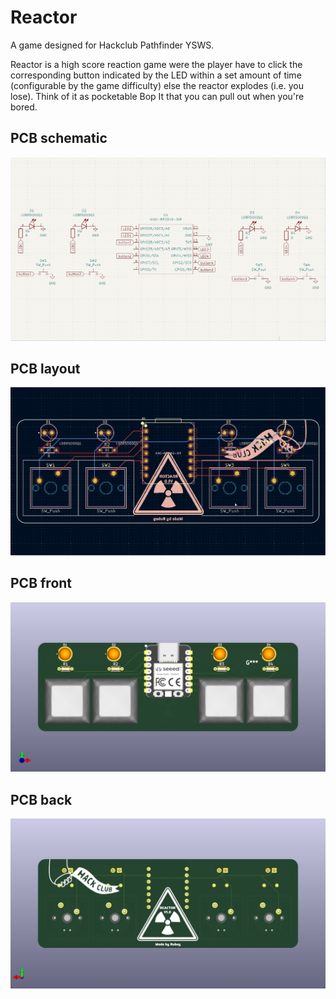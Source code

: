 # Reactor
A game designed for Hackclub Pathfinder YSWS.

Reactor is a high score reaction game were the player have to click the corresponding button indicated by the LED within a set amount of time (configurable by the game difficulty) else the reactor explodes (i.e. you lose). Think of it as pocketable Bop It that you can pull out when you're bored.

## PCB schematic
![PCB schematic](https://github.com/Rubey4112/Trailmaker/blob/5f59c51f3dfce5e8a56f9d74b4a9fdddc54cb339/images/schematic.jpg)

## PCB layout
![PCB layout](https://github.com/Rubey4112/Trailmaker/blob/5f59c51f3dfce5e8a56f9d74b4a9fdddc54cb339/images/pcb_layout.jpg)

## PCB front
![PCB front](https://github.com/Rubey4112/Trailmaker/blob/5f59c51f3dfce5e8a56f9d74b4a9fdddc54cb339/images/pcb_front.jpg)

## PCB back
![PCB back](https://github.com/Rubey4112/Trailmaker/blob/5f59c51f3dfce5e8a56f9d74b4a9fdddc54cb339/images/pcb_back.jpg)


 
 
